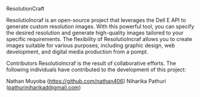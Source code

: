ResolutionCraft

ResolutioIncraf is an open-source project that leverages the Dell E API to generate custom resolution images. With this powerful tool, you can specify the desired resolution and generate high-quality images tailored to your specific requirements. The flexibility of ResolutioIncraf allows you to create images suitable for various purposes, including graphic design, web development, and digital media production from a pompt.



Contributors
ResolutioIncraf is the result of collaborative efforts. The following individuals have contributed to the development of this project:

Nathan Muyoba (https://github.com/nathan406)
Niharika Pathuri (pathuriniharikad@gmail.com)
